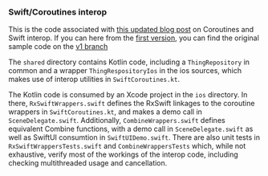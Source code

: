 ### Swift/Coroutines interop

This is the code associated
with [this updated blog post](https://dev.to/russhwolf/kotlin-coroutines-and-swift-revisited-1i8f) on Coroutines and
Swift interop. If you can here from
the [first version](https://dev.to/touchlab/working-with-kotlin-coroutines-and-rxswift-24fa), you can find the original
sample code on the [v1 branch](https://github.com/touchlab/SwiftCoroutines/tree/v1)

The `shared` directory contains Kotlin code, including a `ThingRepository` in common and a wrapper `ThingRespositoryIos`
in the ios sources, which makes use of interop utilities in `SwiftCoroutines.kt`.

The Kotlin code is consumed by an Xcode project in the `ios` directory. In there, `RxSwiftWrappers.swift` defines the
RxSwift linkages to the coroutine wrappers in `SwiftCoroutines.kt`, and makes a demo call in `SceneDelegate.swift`.
Additionally, `CombineWrappers.swift` defines equivalent Combine functions, with a demo call in `SceneDelegate.swift`
as well as SwiftUI consumtion in `SwiftUIDemo.swift`. There are also unit tests in `RxSwiftWrappersTests.swift` and
`CombineWrappersTests` which, while not exhaustive, verify most of the workings of the interop code, including checking
multithreaded usage and cancellation.
